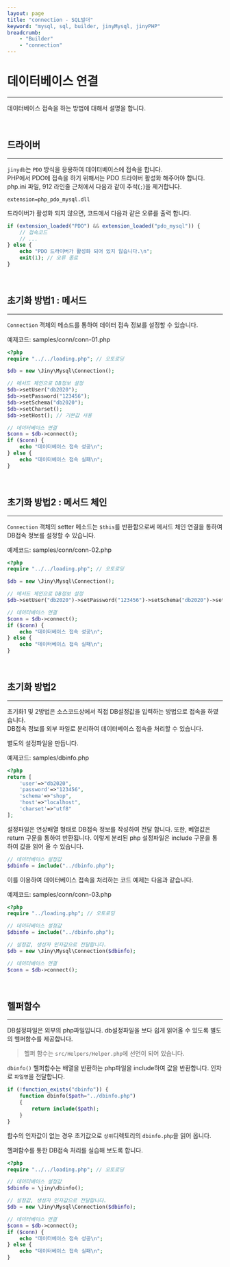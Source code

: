 ```yaml
---
layout: page
title: "connection - SQL빌더"
keyword: "mysql, sql, builder, jinyMysql, jinyPHP"
breadcrumb:
    - "Builder"
    - "connection"
--- 
```


# 데이터베이스 연결
---
데이터베이스 접속을 하는 방법에 대해서 설명을 합니다.  

<br>

## 드라이버
---
`jinydb`는 `PDO` 방식을 응용하여 데이터베이스에 접속을 합니다.  
PHP에서 PDO에 접속을 하기 위해서는 PDO 드라이버 활성화 해주어야 합니다. 
php.ini 파일, 912 라인줄 근처에서 다음과 같이 주석(`;`)을 제거합니다.   

```
extension=php_pdo_mysql.dll
```

드라이버가 활성화 되지 않으면, 코드에서 다음과 같은 오류를 출력 합니다.

```php
if (extension_loaded("PDO") && extension_loaded("pdo_mysql")) {
    // 접속코드
    // ...      
} else {
    echo "PDO 드라이버가 활성화 되어 있지 않습니다.\n";
    exit(1); // 오류 종료
}
```

<br>

## 초기화 방법1 : 메서드
---
`Connection` 객체의 메소드를 통하여 데이터 접속 정보를 설정할 수 있습니다.

예제코드: samples/conn/conn-01.php
```php
<?php
require "../../loading.php"; // 오토로딩

$db = new \Jiny\Mysql\Connection();

// 메서드 체인으로 DB정보 설정
$db->setUser("db2020");
$db->setPassword("123456");
$db->setSchema("db2020");
$db->setCharset();
$db->setHost(); // 기본값 사용

// 데이터베이스 연결
$conn = $db->connect();
if ($conn) {
    echo "데이터베이스 접속 성공\n";
} else {
    echo "데이터베이스 접속 실패\n";
}
```

<br>

## 초기화 방법2 : 메서드 체인
---
`Connection` 객체의 setter 메소드는 `$this`를 반환함으로써 메서드 체인 연결을 통하여 DB접속 정보를 설정할 수 있습니다.

예제코드: samples/conn/conn-02.php
```php
<?php
require "../../loading.php"; // 오토로딩

$db = new \Jiny\Mysql\Connection();

// 메서드 체인으로 DB정보 설정
$db->setUser("db2020")->setPassword("123456")->setSchema("db2020")->setCharset()->setHost(); // 기본값 사용

// 데이터베이스 연결
$conn = $db->connect();
if ($conn) {
    echo "데이터베이스 접속 성공\n";
} else {
    echo "데이터베이스 접속 실패\n";
}
```

<br>

## 초기화 방법2
---
초기화1 및 2방법은 소스코드상에서 직접 DB설정값을 입력하는 방법으로 접속을 하였습니다.  
DB접속 정보를 외부 파일로 분리하여 데이터베이스 접속을 처리할 수 있습니다.

별도의 설정파일을 만듭니다.

예제코드: samples/dbinfo.php
```php
<?php
return [
    'user'=>"db2020",
    'password'=>"123456",
    'schema'=>"shop",
    'host'=>"localhost",
    'charset'=>"utf8"
];
```

설정파일은 연상배열 형태로 DB접속 정보를 작성하여 전달 합니다. 또한, 베열값은 return 구문을 통하여 반환됩니다.
이렇게 분리된 php 설정파일은 include 구문을 통하여 값을 읽어 올 수 있습니다.

```php
// 데이터베이스 설정값
$dbinfo = include("../dbinfo.php");
```

이를 이용하여 데이터베이스 접속을 처리하는 코드 예제는 다음과 같습니다.

예제코드: samples/conn/conn-03.php
```php
<?php
require "../loading.php"; // 오토로딩

// 데이터베이스 설정값
$dbinfo = include("../dbinfo.php");

// 설정값, 생성자 인자값으로 전달합니다.
$db = new \Jiny\Mysql\Connection($dbinfo);

// 데이터베이스 연결
$conn = $db->connect();
```

<br>

## 헬퍼함수
---
DB설정파일은 외부의 php파일입니다. db설정파일을 보다 쉽게 읽어올 수 있도록 별도의 헬퍼함수를 제공합니다.
> 헬퍼 함수는 `src/Helpers/Helper.php`에 선언이 되어 있습니다.

`dbinfo()` 헬퍼함수는 배열을 반환하는 php파일을 include하여 값을 반환합니다. 인자로 `파일명`을 전달합니다. 

```php
if (!function_exists("dbinfo")) {
    function dbinfo($path="../dbinfo.php")
    {       
        return include($path);
    }
}
```

함수의 인자값이 없는 경우 초기값으로 `상위`디렉토리의 `dbinfo.php`을 읽어 옵니다.

헬퍼함수를 통한 DB접속 처리를 실습해 보도록 합니다.

```php
<?php
require "../../loading.php"; // 오토로딩

// 데이터베이스 설정값
$dbinfo = \jiny\dbinfo();

// 설정값, 생성자 인자값으로 전달합니다.
$db = new \Jiny\Mysql\Connection($dbinfo);

// 데이터베이스 연결
$conn = $db->connect();
if ($conn) {
    echo "데이터베이스 접속 성공\n";
} else {
    echo "데이터베이스 접속 실패\n";
}
```
